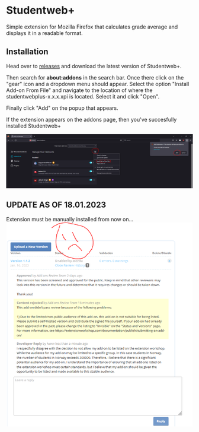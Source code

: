 # Studentweb+
Simple extension for Mozilla Firefox that calculates grade average and displays it in a readable format. 

## Installation

Head over to [releases](https://github.com/ivannorderhaug/studentwebplus/releases) and download the latest version of Studentweb+. 

Then search for **about:addons** in the search bar. Once there click on the "gear" icon and a dropdown menu should appear. Select the option "Install Add-on From File" and navigate to the location of where the 
studentwebplus-x.x.x.xpi is located. Select it and click "Open".

Finally click "Add" on the popup that appears.

If the extension appears on the addons page, then you've succesfully installed Studentweb+

![Image](/images/installation.PNG)


## UPDATE AS OF 18.01.2023
Extension must be manually installed from now on...
![Image](/images/sadnews.PNG)
